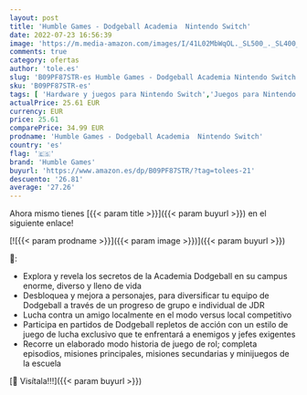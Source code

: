 ```yaml
---
layout: post
title: 'Humble Games - Dodgeball Academia  Nintendo Switch'
date: 2022-07-23 16:56:39
image: 'https://m.media-amazon.com/images/I/41L02MbWqOL._SL500_._SL400_.jpg'
comments: true
category: ofertas
author: 'tole.es'
slug: 'B09PF87STR-es Humble Games - Dodgeball Academia Nintendo Switch'
sku: 'B09PF87STR-es'
tags: [ 'Hardware y juegos para Nintendo Switch','Juegos para Nintendo Switch','Videojuegos','humble games','nintendo','🇪🇸', ]
actualPrice: 25.61 EUR
currency: EUR
price: 25.61
comparePrice: 34.99 EUR
prodname: 'Humble Games - Dodgeball Academia  Nintendo Switch'
country: 'es'
flag: '🇪🇸'
brand: 'Humble Games'
buyurl: 'https://www.amazon.es/dp/B09PF87STR/?tag=tolees-21'
descuento: '26.81'
average: '27.26'
---
```


Ahora mismo tienes [{{< param title >}}]({{< param buyurl >}}) en el siguiente enlace!

[![{{< param prodname >}}]({{< param image >}})]({{< param buyurl >}})

🔎:

- Explora y revela los secretos de la Academia Dodgeball en su campus enorme, diverso y lleno de vida
- Desbloquea y mejora a personajes, para diversificar tu equipo de Dodgeball a través de un progreso de grupo e individual de JDR
- Lucha contra un amigo localmente en el modo versus local competitivo
- Participa en partidos de Dodgeball repletos de acción con un estilo de juego de lucha exclusivo que te enfrentará a enemigos y jefes exigentes
- Recorre un elaborado modo historia de juego de rol; completa episodios, misiones principales, misiones secundarias y minijuegos de la escuela

[🛒 Visítala!!!]({{< param buyurl >}})

